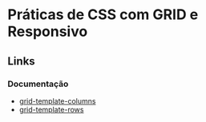 # Práticas de CSS com GRID e Responsivo

## Links
### Documentação
- [grid-template-columns](https://developer.mozilla.org/pt-BR/docs/Web/CSS/grid-template-columns)
- [grid-template-rows](https://developer.mozilla.org/pt-BR/docs/Web/CSS/grid-template-rows)